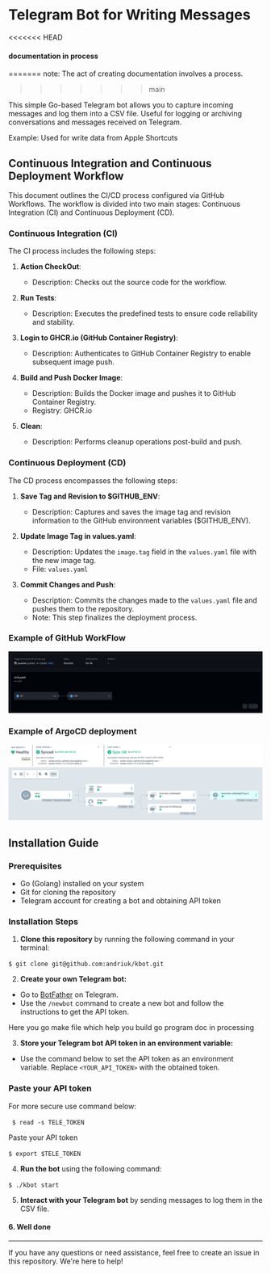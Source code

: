 # Telegram Bot for Writing Messages 

<<<<<<< HEAD
####  documentation in process 

=======
note: The act of creating documentation involves a process.
>>>>>>> main

This simple Go-based Telegram bot allows you to capture incoming messages and log them into a CSV file. 
Useful for logging or archiving conversations and messages received on Telegram.

Example: 
Used for write data from Apple Shortcuts 


## Continuous Integration and Continuous Deployment Workflow

This document outlines the CI/CD process configured via GitHub Workflows. The workflow is divided into two main stages: Continuous Integration (CI) and Continuous Deployment (CD).

### Continuous Integration (CI)

The CI process includes the following steps:

1. **Action CheckOut**: 
   - Description: Checks out the source code for the workflow.

2. **Run Tests**: 
   - Description: Executes the predefined tests to ensure code reliability and stability.

3. **Login to GHCR.io (GitHub Container Registry)**: 
   - Description: Authenticates to GitHub Container Registry to enable subsequent image push.

4. **Build and Push Docker Image**:
   - Description: Builds the Docker image and pushes it to GitHub Container Registry.
   - Registry: GHCR.io

5. **Clean**: 
   - Description: Performs cleanup operations post-build and push.

### Continuous Deployment (CD)

The CD process encompasses the following steps:

1. **Save Tag and Revision to \$GITHUB_ENV**:
   - Description: Captures and saves the image tag and revision information to the GitHub environment variables (\$GITHUB_ENV).

2. **Update Image Tag in values.yaml**:
   - Description: Updates the `image.tag` field in the `values.yaml` file with the new image tag.
   - File: `values.yaml`

3. **Commit Changes and Push**:
   - Description: Commits the changes made to the `values.yaml` file and pushes them to the repository.
   - Note: This step finalizes the deployment process.

### Example of GitHub WorkFlow

![workflow](/doc/img/mvp_4.png)

### Example of ArgoCD deployment 

![ArgoCD](/doc/img/mvp_3.png)

## Installation Guide

### Prerequisites

- Go (Golang) installed on your system
- Git for cloning the repository
- Telegram account for creating a bot and obtaining API token

### Installation Steps

1. **Clone this repository** by running the following command in your terminal:

`$ git clone git@github.com:andriuk/kbot.git`

2. **Create your own Telegram bot:**

- Go to [BotFather](https://t.me/BotFather) on Telegram.
- Use the `/newbot` command to create a new bot and follow the instructions to get the API token.

Here you go make file which help you build go program 
doc in processing 


3. **Store your Telegram bot API token in an environment variable:**

- Use the command below to set the API token as an environment variable. Replace `<YOUR_API_TOKEN>` with the obtained token.


### Paste your API token
For more secure use command below:

   ` $ read -s TELE_TOKEN`

Paste your API token 

   `$ export $TELE_TOKEN`

4. **Run the bot** using the following command:

`$ ./kbot start`

5. **Interact with your Telegram bot** by sending messages to log them in the CSV file.


#### 6. Well done 

---

If you have any questions or need assistance, feel free to create an issue in this repository. 
We're here to help!